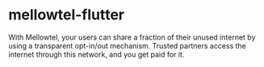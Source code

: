 # mellowtel-flutter
With Mellowtel, your users can share a fraction of their unused internet by using a transparent opt-in/out mechanism. Trusted partners access the internet through this network, and you get paid for it.
